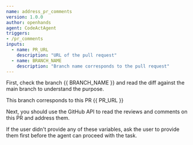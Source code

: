 ```yaml
---
name: address_pr_comments
version: 1.0.0
author: openhands
agent: CodeActAgent
triggers:
- /pr_comments
inputs:
  - name: PR_URL
    description: "URL of the pull request"
  - name: BRANCH_NAME
    description: "Branch name corresponds to the pull request"
---
```


First, check the branch {{ BRANCH_NAME }} and read the diff against the main branch to understand the purpose.

This branch corresponds to this PR {{ PR_URL }}

Next, you should use the GitHub API to read the reviews and comments on this PR and address them.

If the user didn't provide any of these variables, ask the user to provide them first before the agent can proceed with the task.
